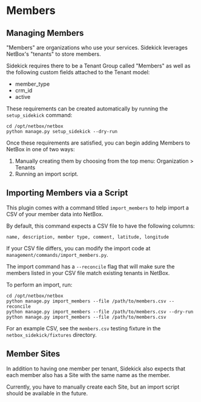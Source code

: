 # Members

## Managing Members

"Members" are organizations who use your services. Sidekick leverages NetBox's
"tenants" to store members.

Sidekick requires there to be a Tenant Group called "Members" as well as
the following custom fields attached to the Tenant model:

* member_type
* crm_id
* active

These requirements can be created automatically by running the `setup_sidekick`
command:

```shell
cd /opt/netbox/netbox
python manage.py setup_sidekick --dry-run
```

Once these requirements are satisfied, you can begin adding Members
to NetBox in one of two ways:

1. Manually creating them by choosing from the top menu: Organization > Tenants
2. Running an import script.

## Importing Members via a Script

This plugin comes with a command titled `import_members` to help import a CSV
of your member data into NetBox.

By default, this command expects a CSV file to have the following columns:

```
name, description, member type, comment, latitude, longitude
```

If your CSV file differs, you can modify the import code at
`management/commands/import_members.py`.

The import command has a `--reconcile` flag that will make sure the members
listed in your CSV file match existing tenants in NetBox.

To perform an import, run:

```
cd /opt/netbox/netbox
python manage.py import_members --file /path/to/members.csv --reconcile
python manage.py import_members --file /path/to/members.csv --dry-run
python manage.py import_members --file /path/to/members.csv
```

For an example CSV, see the `members.csv` testing fixture in the
`netbox_sidekick/fixtures` directory.

## Member Sites

In addition to having one member per tenant, Sidekick also expects that
each member also has a Site with the same name as the member.

Currently, you have to manually create each Site, but an import script
should be available in the future.
